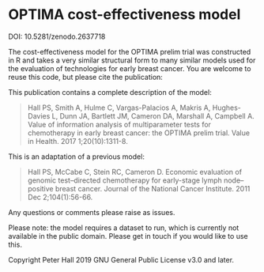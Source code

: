 # OPTIMA cost-effectiveness model
DOI: 10.5281/zenodo.2637718

The cost-effectiveness model for the OPTIMA prelim trial was constructed in R and takes a very similar structural form to many similar models used for the evaluation of technologies for early breast cancer.
You are welcome to reuse this code, but please cite the publication:

This publication contains a complete description of the model:
>Hall PS, Smith A, Hulme C, Vargas-Palacios A, Makris A, Hughes-Davies L, Dunn JA, Bartlett JM, Cameron DA, Marshall A, Campbell A. Value of information analysis of multiparameter tests for chemotherapy in early breast cancer: the OPTIMA prelim trial. Value in Health. 2017 1;20(10):1311-8.

This is an adaptation of a previous model:
>Hall PS, McCabe C, Stein RC, Cameron D. Economic evaluation of genomic test–directed chemotherapy for early-stage lymph node–positive breast cancer. Journal of the National Cancer Institute. 2011 Dec 2;104(1):56-66.

Any questions or comments please raise as issues.

Please note: the model requires a dataset to run, which is currently not available in the public domain. Please get in touch if you would like to use this.

Copyright Peter Hall 2019 GNU General Public License v3.0 and later.
